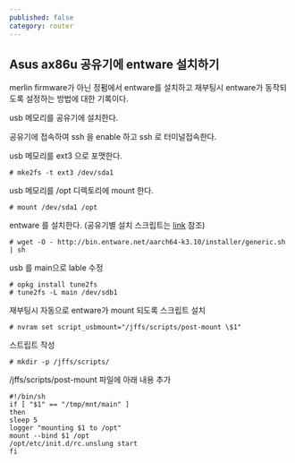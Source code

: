 ```yaml
---
published: false
category: router
---
```

## Asus ax86u 공유기에 entware 설치하기

merlin firmware가 아닌 정펌에서 entware를 설치하고 재부팅시 entware가 동작되도록 설정하는 방법에 대한 기록이다.

usb 메모리를 공유기에 설치한다.

공유기에 접속하여 ssh 을 enable 하고 ssh 로 터미널접속한다.

usb 메모리를 ext3 으로 포맷한다.

    # mke2fs -t ext3 /dev/sda1

usb 메모리를 /opt 디렉토리에 mount 한다.

    # mount /dev/sda1 /opt

entware 를 설치한다. (공유기별 설치 스크립트는 [link](https://github.com/Entware/Entware/wiki/Install-on-Asus-stock-firmware) 참조)

    # wget -O - http://bin.entware.net/aarch64-k3.10/installer/generic.sh | sh

usb 를 main으로 lable 수정

    # opkg install tune2fs
    # tune2fs -L main /dev/sdb1
    
재부팅시 자동으로 entware가 mount 되도록 스크립트 설치

    # nvram set script_usbmount="/jffs/scripts/post-mount \$1"

스트립트 작성

    # mkdir -p /jffs/scripts/

/jffs/scripts/post-mount 파일에 아래 내용 추가

    #!/bin/sh
    if [ "$1" == "/tmp/mnt/main" ]
    then
    sleep 5
    logger "mounting $1 to /opt"
    mount --bind $1 /opt
    /opt/etc/init.d/rc.unslung start
    fi
